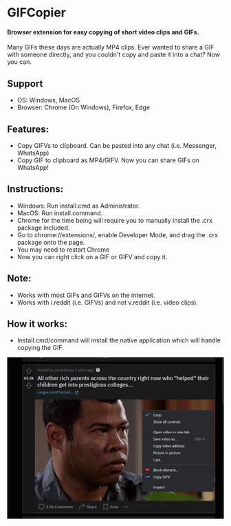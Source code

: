 # GIFCopier

#### Browser extension for easy copying of short video clips and GIFs.

Many GIFs these days are actually MP4 clips. Ever wanted to share a GIF with someone directly, and you couldn't copy and paste it into a chat? Now you can.

## Support
- OS: Windows, MacOS
- Browser: Chrome (On Windows), Firefox, Edge

## Features:
- Copy GIFVs to clipboard. Can be pasted into any chat (i.e. Messenger, WhatsApp)
- Copy GIF to clipboard as MP4/GIFV. Now you can share GIFs on WhatsApp!

## Instructions:

- Windows: Run install.cmd as Administrator.
- MacOS: Run install.command.
- Chrome for the time being will require you to manually install the .crx package included.
- Go to chrome://extensions/, enable Developer Mode, and drag the .crx package onto the page.
- You may need to restart Chrome 
- Now you can right click on a GIF or GIFV and copy it.

## Note:
- Works with most GIFs and GIFVs on the internet.
- Works with i.reddit (i.e. GIFVs) and not v.reddit (i.e. video clips).

## How it works:
- Install.cmd/command will install the native application which will handle copying the GIF.

![Demo of extension](/install/demo.png?raw=true)
